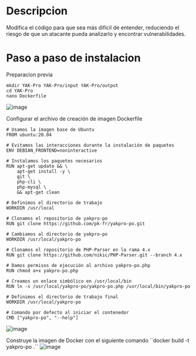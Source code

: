 # Descripcion
Modifica el código para que sea más difícil de entender, reduciendo el riesgo de que un atacante pueda analizarlo y encontrar vulnerabilidades.

# Paso a paso de instalacion
Preparacion previa

    mkdir YAK-Pro YAK-Pro/input YAK-Pro/output
    cd YAK-Pro
    nano Dockerfile

![image](https://github.com/user-attachments/assets/dddad212-be41-4ceb-8c96-2cbe23e49afd)

Configurar el archivo de creación de imagen Dockerfile

    # Usamos la imagen base de Ubuntu
    FROM ubuntu:20.04
    
    # Evitamos las interacciones durante la instalación de paquetes
    ENV DEBIAN_FRONTEND=noninteractive
    
    # Instalamos los paquetes necesarios
    RUN apt-get update && \
        apt-get install -y \
        git \
        php-cli \
        php-mysql \
        && apt-get clean
    
    # Definimos el directorio de trabajo
    WORKDIR /usr/local
    
    # Clonamos el repositorio de yakpro-po
    RUN git clone https://github.com/pk-fr/yakpro-po.git
    
    # Cambiamos al directorio de yakpro-po
    WORKDIR /usr/local/yakpro-po
    
    # Clonamos el repositorio de PHP-Parser en la rama 4.x
    RUN git clone https://github.com/nikic/PHP-Parser.git --branch 4.x
    
    # Damos permisos de ejecución al archivo yakpro-po.php
    RUN chmod a+x yakpro-po.php
    
    # Creamos un enlace simbólico en /usr/local/bin
    RUN ln -s /usr/local/yakpro-po/yakpro-po.php /usr/local/bin/yakpro-po
    
    # Definimos el directorio de trabajo final
    WORKDIR /usr/local/yakpro-po
    
    # Comando por defecto al iniciar el contenedor
    CMD ["yakpro-po", "--help"]

![image](https://github.com/user-attachments/assets/c9fed9c4-8b94-4cb3-8aa9-234cf6fd3472)


Construye la imagen de Docker con el siguiente comando ´´docker build -t yakpro-po .´´
![image](https://github.com/user-attachments/assets/e8e7679b-f5ed-4364-99cc-f760a501d232)

